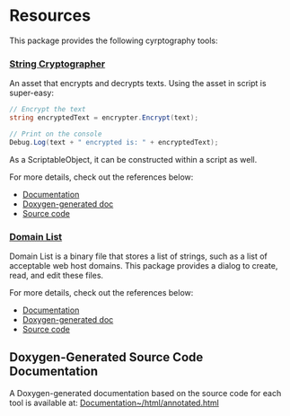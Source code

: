 # Resources

This package provides the following cyrptography tools:

### [String Cryptographer](/Documentation~/StringCryptographer.md)

An asset that encrypts and decrypts texts. Using the asset in script is super-easy:

```csharp
// Encrypt the text
string encryptedText = encrypter.Encrypt(text);

// Print on the console
Debug.Log(text + " encrypted is: " + encryptedText);
```

As a ScriptableObject, it can be constructed within a script as well.

For more details, check out the references below:
- [Documentation](/Documentation~/StringCryptographer.md)
- [Doxygen-generated doc](/Documentation~/html/class_omiya_games_1_1_cryptography_1_1_string_cryptographer.html)
- [Source code](/Runtime/StringCryptographer.cs)

### [Domain List](/Documentation~/DomainList.md)

Domain List is a binary file that stores a list of strings, such as a list of acceptable web host domains. This package provides a dialog to create, read, and edit these files.

For more details, check out the references below:
- [Documentation](/Documentation~/DomainList.md)
- [Doxygen-generated doc](/Documentation~/html/class_omiya_games_1_1_cryptography_1_1_domain_list.html)
- [Source code](/Runtime/DomainList.cs)

## Doxygen-Generated Source Code Documentation

A Doxygen-generated documentation based on the source code for each tool is available at:
[Documentation~/html/annotated.html](/Documentation~/html/annotated.html)
